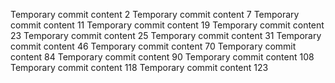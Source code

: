 Temporary commit content 2
Temporary commit content 7
Temporary commit content 11
Temporary commit content 19
Temporary commit content 23
Temporary commit content 25
Temporary commit content 31
Temporary commit content 46
Temporary commit content 70
Temporary commit content 84
Temporary commit content 90
Temporary commit content 108
Temporary commit content 118
Temporary commit content 123
